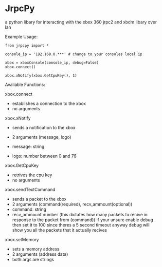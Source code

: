 # JrpcPy
a python libary for interacting with the xbox 360 jrpc2 and xbdm libary over lan

Example Usage:
```
from jrpcpy import *

console_ip = '192.168.0.***' # change to your consoles local ip

xbox = xboxConsole(console_ip, debug=False)
xbox.connect()

xbox.xNotify(xbox.GetCpuKey(), 1)
```

Avaliable Functions:

xbox.connect
- establishes a connection to the xbox
- no arguments
 
xbox.xNotify
- sends a notification to the xbox
- 2 arguments (message, logo)

- message: string
- logo: number between 0 and 76

xbox.GetCpuKey
- retrives the cpu key
- no arguments

xbox.sendTextCommand
- sends a packet to the xbox
- 2 arguments (command(required), recv_ammount(optional))
- command: string
- recv_ammount number (this dictates how many packets to recive in response to the packet from {command})
  if your unsure enable debug then set it to 100 since theres a 5 second timeout anyway debug will show you all the packets that it actually recives

xbox.setMemory
- sets a memory address
- 2 arguments (address data)
- both args are strings
